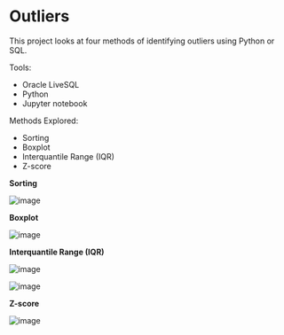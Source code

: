  # Outliers

This project looks at four methods of identifying outliers using Python or SQL.

Tools:
*  Oracle LiveSQL
*  Python
*  Jupyter notebook

Methods Explored:
*  Sorting
*  Boxplot
*  Interquantile Range (IQR)
*  Z-score

<b>Sorting</b>

![image](https://github.com/Sarah269/glowing-dollop/assets/132937964/14d068c2-5500-41ee-906b-1b62130484fe)

<b>Boxplot</b>

![image](https://github.com/Sarah269/glowing-dollop/assets/132937964/5b89e724-ba93-4c80-a6b1-4ed50c3bba47)

<b>Interquantile Range (IQR)</b>

![image](https://github.com/Sarah269/glowing-dollop/assets/132937964/67abaa69-a55f-41a3-9c69-b6b41969da55)

![image](https://github.com/Sarah269/glowing-dollop/assets/132937964/3ff5285d-fa34-43ce-a46a-664b002af26a)

<b>Z-score</b>

![image](https://github.com/Sarah269/glowing-dollop/assets/132937964/d6c360dd-bc1c-47ab-a0b4-d17ebf7b376c)






